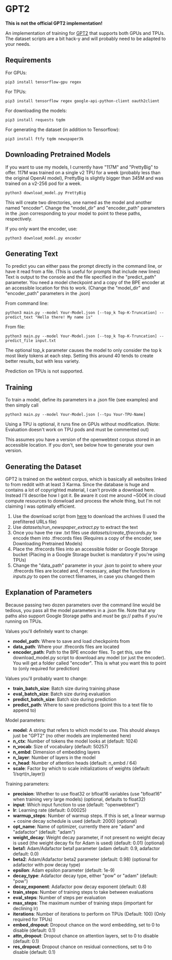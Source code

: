 # GPT2
**This is not the official GPT2 implementation!**

An implementation of training for [GPT2](https://openai.com/blog/better-language-models/) that supports both GPUs and TPUs. The dataset scripts are a bit hack-y and will probably need to be adapted to your needs. 
## Requirements
For GPUs:

`pip3 install tensorflow-gpu regex`

For TPUs:

`pip3 install tensorflow regex google-api-python-client oauth2client`

For downloading the models:

`pip3 install requests tqdm`

For generating the dataset (in addition to Tensorflow):

`pip3 install ftfy tqdm newspaper3k`

## Downloading Pretrained Models
If you want to use my models, I currently have "117M" and "PrettyBig" to offer. 117M was trained on a single v2 TPU for a week (probably less than the original OpenAI model), PrettyBig is slightly bigger than 345M and was trained on a v2-256 pod for a week.

`python3 download_model.py PrettyBig`

This will create two directories, one named as the model and another named "encoder". Change the "model_dir" and "encoder_path" parameters in the .json corresponding to your model to point to these paths, respectively.

If you only want the encoder, use:

`python3 download_model.py encoder`

## Generating Text
To predict you can either pass the prompt directly in the command line, or have it read from a file. (This is useful for prompts that include new lines) Text is output to the console and the file specified in the "predict_path" parameter. You need a model checkpoint and a copy of the BPE encoder at an accessible location for this to work. (Change the "model_dir" and "encoder_path" parameters in the .json)

From command line:

`python3 main.py --model Your-Model.json [--top_k Top-K-Truncation] --predict_text "Hello there! My name is"`

From file:

`python3 main.py --model Your-Model.json [--top_k Top-K-Truncation] --predict_file input.txt`

The optional top_k parameter causes the model to only consider the top k most likely tokens at each step. Setting this around 40 tends to create better results, but with less variety. 

Prediction on TPUs is not supported.


## Training
To train a model, define its parameters in a .json file (see examples) and then simply call

`python3 main.py --model Your-Model.json [--tpu Your-TPU-Name]`

Using a TPU is optional, it runs fine on GPUs without modification. (Note: Evaluation doesn't work on TPU pods and must be commented out) 

This assumes you have a version of the openwebtext corpus stored in an accessible location. If you don't, see below how to generate your own version.



## Generating the Dataset
GPT2 is trained on the webtext corpus, which is basically all websites linked to from reddit with at least 3 Karma. Since the database is huge and contains a lot of copyrighted material, I can't provide a download here. Instead I'll describe how I got it. Be aware it cost me around ~500€ in cloud compute resources to donwload and process the whole thing, but I'm not claiming I was optimally efficient. 
1. Use the download script from [here](https://github.com/jcpeterson/openwebtext) to download the archives (I used the prefiltered URLs file)
2. Use *datasets/run_newspaper_extract.py* to extract the text
3. Once you have the raw .txt files use *datasets/create_tfrecords.py* to encode them into .tfrecords files (Requires a copy of the encoder, see Downloading Pretrained Models)
4. Place the .tfrecords files into an accessible folder or Google Storage bucket (Placing in a Google Storage bucket is mandatory if you're using TPUs)
5. Change the "data_path" parameter in your .json to point to where your .tfrecords files are located and, if necessary, adapt the functions in *inputs.py* to open the correct filenames, in case you changed them


## Explanation of Parameters
Because passing two dozen parameters over the command line would be tedious, you pass all the model parameters in a .json file. Note that any paths also support Google Storage paths and *must* be gs:// paths if you're running on TPUs.

Values you'll definitely want to change:
* **model_path**: Where to save and load checkpoints from
* **data_path**: Where your .tfrecords files are located
* **encoder_path**: Path to the BPE encoder files. To get this, use the download_model.py script to download any model (or just the encoder). You will get a folder called "encoder". This is what you want this to point to (only required for prediction)

Values you'll probably want to change:
* **train_batch_size**: Batch size during training phase
* **eval_batch_size**: Batch size during evaluation
* **predict_batch_size**: Batch size during prediction
* **predict_path**: Where to save predictions (point this to a text file to append to)

Model parameters:
* **model**: A string that refers to which model to use. This should always just be "GPT2" (no other models are implemented here)
* **n_ctx**: Number of tokens the model looks at (default: 1024)
* **n_vocab**: Size of vocabulary (default: 50257)
* **n_embd**: Dimension of embedding layers
* **n_layer**: Number of layers in the model
* **n_head**: Number of attention heads (default: n_embd / 64)
* **scale**: Factor by which to scale initializations of weights (default: 1/sqrt(n_layer))

Training parameters:
* **precision**: Whether to use float32 or bfloat16 variables (use "bfloat16" when training very large models) (optional, defaults to float32)
* **input**: Which input function to use (default: "openwebtext")
* **lr**: Learning rate (default: 0.00025)
* **warmup_steps**: Number of warmup steps. If this is set, a linear warmup + cosine decay schedule is used (default: 2000) (optional)
* **opt_name**: Name of optimizer, currently there are "adam" and "adafactor" (default: "adam")
* **weight_decay**: Weight decay parameter, if not present no weight decay is used (the weight decay fix for Adam is used) (default: 0.01) (optional)
* **beta1**: Adam/Adafactor beta1 parameter (adam default: 0.9, adafactor default: 0.0)
* **beta2**: Adam/Adafactor beta2 parameter (default: 0.98) (optional for adafactor with pow decay type)
* **epsilon**: Adam epsilon parameter (default: 1e-9)
* **decay_type**: Adafactor decay type, either "pow" or "adam" (default: "pow")
* **decay_exponent**: Adafactor pow decay exponent (default: 0.8)
* **train_steps**: Number of training steps to take between evaluations
* **eval_steps**: Number of steps per evaluation
* **max_steps**: The maximum number of training steps (important for declining lr)
* **iterations**: Number of iterations to perform on TPUs (Default: 100) (Only required for TPUs)
* **embed_dropout**: Dropout chance on the word embedding, set to 0 to disable (default: 0.1)
* **attn_dropout**: Dropout chance on attention layers, set to 0 to disable (default: 0.1)
* **res_dropout**: Dropout chance on residual connections, set to 0 to disable (default: 0.1)